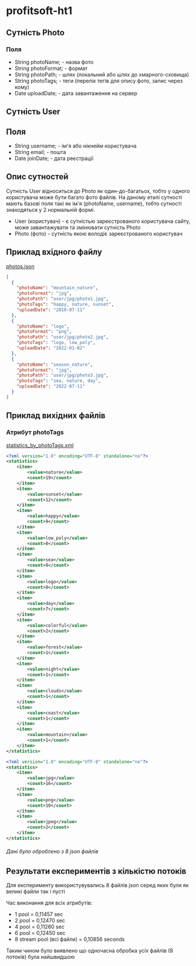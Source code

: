 # profitsoft-ht1

## Сутність Photo

### Поля

- String photoName; - назва фото
- String photoFormat; - формат
- String photoPath; - шлях (локальний або шлях до хмарного-сховища)
- String photoTags; - теги (перелік тегів для опису фото, запис через кому)
- Date uploadDate; - дата завантаження на сервер


## Сутність User

## Поля

-  String username; - ім'я або нікнейм користувача
-  String email; - пошта 
-  Date joinDate; - дата реєстрації


## Опис сутностей

Сутність User відноситься до Photo як один-до-багатьох, 
тобто у одного користувача може бути багато фото файлів.
На даному етапі сутності мають базові поля такі як ім'я (photoName, username),
тобто сутності знаходяться у 2 нормальній формі.
- User (користувач) - є сутністью зареєстрованого користувача сайту, може завантажувати та змінювати сутність Photo
- Photo (фото) - сутність якою володіє зареєстрованого користувач

## Приклад вхідного файлу

[photos.json](src%2Fmain%2Fresources%2Fassets%2Fphotos.json)

```json
[
  {
    "photoName": "mountain_nature",
    "photoFormat": "jpg",
    "photoPath": "user/jpg/photo1.jpg",
    "photoTags": "happy, nature, sunset",
    "uploadDate": "2010-07-11"
  },
  {
    "photoName": "logo",
    "photoFormat": "png",
    "photoPath": "user/jpg/photo2.jpg",
    "photoTags": "logo, low_poly",
    "uploadDate": "2022-01-02"
  },
  {
    "photoName": "season_nature",
    "photoFormat": "jpg",
    "photoPath": "user/jpg/photo3.jpg",
    "photoTags": "sea, nature, day",
    "uploadDate": "2022-07-11"
  }
]
```
## Приклад вихідних файлів 
### Атрибут photoTags

[statistics_by_photoTags.xml](src%2Fmain%2Fresources%2Fassets%2Fstatistics_by_photoTags.xml)
```xml
<?xml version="1.0" encoding="UTF-8" standalone="no"?>
<statistics>
    <item>
        <value>nature</value>
        <count>19</count>
    </item>
    <item>
        <value>sunset</value>
        <count>12</count>
    </item>
    <item>
        <value>happy</value>
        <count>9</count>
    </item>
    <item>
        <value>low_poly</value>
        <count>8</count>
    </item>
    <item>
        <value>sea</value>
        <count>8</count>
    </item>
    <item>
        <value>logo</value>
        <count>8</count>
    </item>
    <item>
        <value>day</value>
        <count>7</count>
    </item>
    <item>
        <value>colorful</value>
        <count>2</count>
    </item>
    <item>
        <value>forest</value>
        <count>1</count>
    </item>
    <item>
        <value>night</value>
        <count>1</count>
    </item>
    <item>
        <value>clouds</value>
        <count>1</count>
    </item>
    <item>
        <value>coast</value>
        <count>1</count>
    </item>
    <item>
        <value>mountain</value>
        <count>1</count>
    </item>
</statistics>

```

```xml
<?xml version="1.0" encoding="UTF-8" standalone="no"?>
<statistics>
    <item>
        <value>jpg</value>
        <count>16</count>
    </item>
    <item>
        <value>png</value>
        <count>10</count>
    </item>
    <item>
        <value>jpeg</value>
        <count>2</count>
    </item>
</statistics>

```
###### Дані було оброблено з 8 json файлів

## Результати експериментів з кількістю потоків
Для експерименту використувувались 8 файлів json серед яких були як великі файли так і пусті

Час виконання для всіх атрибутів:
- 1 pool = 0,11457 sec
- 2 pool = 0,12470 sec
- 4 pool = 0,11260 sec
- 6 pool = 0,12450 sec
- 8 stream pool (всі файли) = 0,10856 seconds

Таким чином було виявлено що одночасна обробка усіх файлів (8 потоків) була найшвидшою
